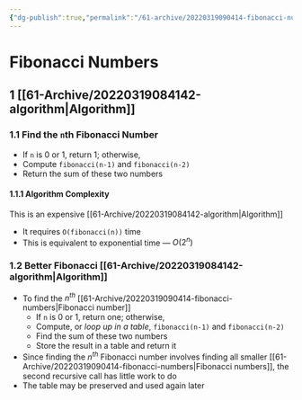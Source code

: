 ```yaml
---
{"dg-publish":true,"permalink":"/61-archive/20220319090414-fibonacci-numbers/","dgHomeLink":true,"dgPassFrontmatter":false}
---
```



# Fibonacci Numbers

## 1 [[61-Archive/20220319084142-algorithm|Algorithm]]

### 1.1 Find the `n`th Fibonacci Number

- If `n` is 0 or 1, return 1; otherwise,
- Compute `fibonacci(n-1)` and `fibonacci(n-2)`
- Return the sum of these two numbers

#### 1.1.1 Algorithm Complexity

This is an expensive [[61-Archive/20220319084142-algorithm|Algorithm]]

- It requires `O(fibonacci(n))` time
- This is equivalent to exponential time — $O(2^n)$

### 1.2 Better Fibonacci [[61-Archive/20220319084142-algorithm|Algorithm]]

- To find the $n^{th}$ [[61-Archive/20220319090414-fibonacci-numbers|Fibonacci number]]
  - If `n` is 0 or 1, return one; otherwise,
  - Compute, or _loop up in a table_, `fibonacci(n-1)` and `fibonacci(n-2)`
  - Find the sum of these two numbers
  - Store the result in a table and return it
- Since finding the $n^{th}$ Fibonacci number involves finding all smaller [[61-Archive/20220319090414-fibonacci-numbers|Fibonacci numbers]], the second recursive call has little work to do
- The table may be preserved and used again later
